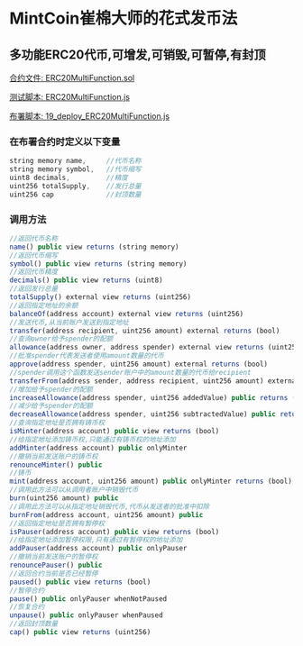 # MintCoin崔棉大师的花式发币法

## 多功能ERC20代币,可增发,可销毁,可暂停,有封顶


[合约文件: ERC20MultiFunction.sol](../../contracts/Multi/ERC20MultiFunction.sol)

[测试脚本: ERC20MultiFunction.js](../../test/Multi/ERC20MultiFunction.js)

[布署脚本: 19_deploy_ERC20MultiFunction.js](../../migrations/19_deploy_ERC20MultiFunction.js)

### 在布署合约时定义以下变量
```javascript
string memory name,     //代币名称
string memory symbol,   //代币缩写
uint8 decimals,         //精度
uint256 totalSupply,    //发行总量
uint256 cap             //封顶数量
```
### 调用方法
```javascript
//返回代币名称
name() public view returns (string memory)
//返回代币缩写
symbol() public view returns (string memory)
//返回代币精度
decimals() public view returns (uint8)
//返回发行总量
totalSupply() external view returns (uint256)
//返回指定地址的余额
balanceOf(address account) external view returns (uint256)
//发送代币,从当前账户发送到指定地址
transfer(address recipient, uint256 amount) external returns (bool)
//查询owner给予spender的配额
allowance(address owner, address spender) external view returns (uint256)
//批准spender代表发送者使用amount数量的代币
approve(address spender, uint256 amount) external returns (bool)
//spender调用这个函数发送sender账户中的amount数量的代币给recipient
transferFrom(address sender, address recipient, uint256 amount) external returns (bool)
//增加给予spender的配额
increaseAllowance(address spender, uint256 addedValue) public returns (bool)
//减少给予spender的配额
decreaseAllowance(address spender, uint256 subtractedValue) public returns (bool)
//查询指定地址是否拥有铸币权
isMinter(address account) public view returns (bool)   
//给指定地址添加铸币权,只能通过有铸币权的地址添加
addMinter(address account) public onlyMinter          
//撤销当前发送账户的铸币权 
renounceMinter() public               
//铸币                 
mint(address account, uint256 amount) public onlyMinter returns (bool) 
//调用此方法可以从调用者账户中销毁代币
burn(uint256 amount) public 
//调用此方法可以从指定地址销毁代币,代币从发送者的批准中扣除
burnFrom(address account, uint256 amount) public 
//返回指定地址是否拥有暂停权 
isPauser(address account) public view returns (bool)       
//给指定地址添加暂停权限,只有通过有暂停权的地址添加
addPauser(address account) public onlyPauser              
//撤销当前发送账户的暂停权
renouncePauser() public        
//返回合约当前是否已经暂停                           
paused() public view returns (bool)                    
//暂停合约   
pause() public onlyPauser whenNotPaused         
//恢复合约          
unpause() public onlyPauser whenPaused              
//返回封顶数量
cap() public view returns (uint256)     
```
